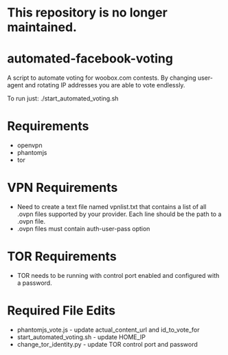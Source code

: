 # This repository is no longer maintained.

automated-facebook-voting
=========================

A script to automate voting for woobox.com contests. By changing user-agent and rotating IP addresses you are able to vote endlessly.

To run just: ./start_automated_voting.sh

Requirements
===
* openvpn 
* phantomjs
* tor

VPN Requirements
===
* Need to create a text file named vpnlist.txt that contains a list of all .ovpn files supported by your provider. Each line should be the path to a .ovpn file.
* .ovpn files must contain auth-user-pass option

TOR Requirements
===
* TOR needs to be running with control port enabled and configured with a password. 

Required File Edits
===
* phantomjs_vote.js - update actual_content_url and id_to_vote_for
* start_automated_voting.sh - update HOME_IP
* change_tor_identity.py - update TOR control port and password
